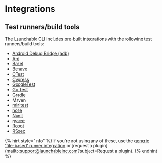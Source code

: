 # Integrations

## Test runners/build tools

The Launchable CLI includes pre-built integrations with the following test runners/build tools:

* [Android Debug Bridge \(adb\)](adb.md)
* [Ant](ant.md)
* [Bazel](bazel.md)
* [Behave](behave.md)
* [CTest](ctest.md)
* [Cypress](cypress.md)
* [GoogleTest](googletest.md)
* [Go Test](go-test.md)
* [Gradle](gradle.md)
* [Maven](maven.md)
* [minitest](minitest.md)
* [nose](nose.md)
* [Nunit](nunit.md)
* [pytest](pytest.md)
* [Robot](robot.md)
* [RSpec](rspec.md)

{% hint style="info" %}
If you're not using any of these, use the [generic 'file-based' runner integration](../sending-data-to-launchable/using-the-generic-file-based-runner-integration.md) or [request a plugin](mailto:support@launchableinc.com?subject=Request a plugin).
{% endhint %}
